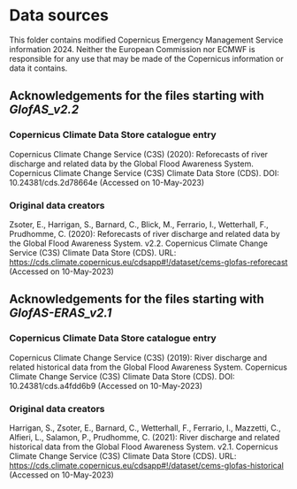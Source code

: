 # Data sources

This folder contains modified Copernicus Emergency Management Service 
information 2024. Neither the European Commission nor ECMWF is responsible 
for any use that may be made of the Copernicus information or data it contains.


## Acknowledgements for the files starting with *GlofAS_v2.2*

### Copernicus Climate Data Store catalogue entry

Copernicus Climate Change Service (C3S) (2020): Reforecasts of river discharge 
and related data by the Global Flood Awareness System. Copernicus Climate Change 
Service (C3S) Climate Data Store (CDS). DOI: 10.24381/cds.2d78664e 
(Accessed on 10-May-2023)

### Original data creators

Zsoter, E., Harrigan, S., Barnard, C., Blick, M., Ferrario, I., Wetterhall, F., 
Prudhomme, C. (2020): Reforecasts of river discharge and related data by the 
Global Flood Awareness System. v2.2. Copernicus Climate Change Service (C3S) 
Climate Data Store (CDS). URL: 
https://cds.climate.copernicus.eu/cdsapp#!/dataset/cems-glofas-reforecast 
(Accessed on 10-May-2023)


## Acknowledgements for the files starting with *GlofAS-ERAS_v2.1*

### Copernicus Climate Data Store catalogue entry

Copernicus Climate Change Service (C3S) (2019): River discharge and related 
historical data from the Global Flood Awareness System. Copernicus Climate 
Change Service (C3S) Climate Data Store (CDS). DOI: 10.24381/cds.a4fdd6b9 
(Accessed on 10-May-2023)

### Original data creators

Harrigan, S., Zsoter, E., Barnard, C., Wetterhall, F., Ferrario, I., Mazzetti, 
C., Alfieri, L., Salamon, P., Prudhomme, C. (2021): River discharge and 
related historical data from the Global Flood Awareness System. v2.1. 
Copernicus Climate Change Service (C3S) Climate Data Store (CDS). URL: 
https://cds.climate.copernicus.eu/cdsapp#!/dataset/cems-glofas-historical 
(Accessed on 10-May-2023)
